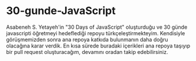 # 30-gunde-JavaScript
Asabeneh S. Yetayeh'in "30 Days of JavaScript" oluşturduğu ve 30 günde javascripti öğretmeyi hedeflediği repoyu türkçeleştirmekteyim. Kendisiyle görüşmemizden sonra ana repoya katkıda bulunmanın daha doğru olacağına karar verdik. En kısa sürede buradaki içerikleri ana repoya taşıyıp bir pull request oluşturacağım, devamını oradan takip edebilirsiniz.
